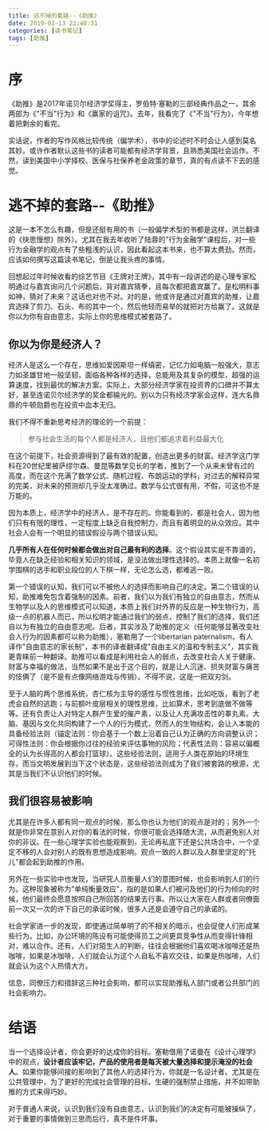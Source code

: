 ```yaml
---
title: 逃不掉的套路--《助推》
date: 2019-02-13 22:40:31
categories: [读书笔记]
tags: [助推] 
---
```

# 序

《助推》是2017年诺贝尔经济学奖得主，罗伯特·塞勒的三部经典作品之一，其余两部为《"不当"行为》和《赢家的诅咒》。去年，我看完了《"不当"行为》，今年想着把剩余的看完。

实话说，作者的写作风格比较传统（偏学术），书中的论述时不时会让人感到莫名其妙。或许作者默认这些书的读者可能都有经济学背景，且熟悉美国社会运作。不然，读到美国中小学择校、医保与社保养老金政策的章节，真的有点读不下去的感觉。

<!-- more -->

# 逃不掉的套路--《助推》

这是一本不怎么有趣，但是还挺有用的书（一般偏学术型的书都是这样，洪兰翻译的《快思慢想》除外）。尤其在我去年收听了陆蓉的"行为金融学"课程后，对一些行为金融学的观点有了些粗浅的认识，因此看起这本书来，也不算太费劲。然而，应该如何撰写这篇读书笔记，倒是让我头疼的事情。

回想起过年时候收看的综艺节目《王牌对王牌》，其中有一段讲述的是心理专家松明通过与嘉宾询问几个问题后，背对嘉宾猜拳，且每次都把嘉宾赢了。是松明料事如神，猜对了未来？这话也对也不对。对的是，他或许是通过对嘉宾的助推，让嘉宾选择了剪刀、石头、布的其中一个，然后他轻而易举的就把对方给赢了。这就是你以为你有自由意志，实际上你的思维模式被套路了。

## 你以为你是经济人？

经济人是这么一个存在，思维如爱因斯坦一样缜密，记忆力如电脑一般强大，意志力如圣雄甘地一般坚韧，面临各种各样的选择，总能用及其复杂的模型，超强的运算速度，找到最优的解决方案。实际上，大部分经济学家在投资界的口碑并不算太好，甚至连诺贝尔经济学的奖金都输光的。别以为只有经济学家会这样，连大名鼎鼎的牛顿勋爵也在投资中血本无归。

我们不得不重新思考经济的理论的一个前提：
> 参与社会生活的每个人都是经济人，且他们都追求着利益最大化

在这个前提下，社会资源得到了最有效的配置，创造出更多的财富。经济学这门学科在20世纪里被萨缪尔森、曼昆等数学见长的学者，推到了一个从来未曾有过的高度，而在这个充满了数学公式、随机过程、布朗运动的学科，对过去的解释异常的完美，对未来的预测却几乎没太准确过。数学与公式很有用，不假，可这也不是万能的。

因为本质上，经济学中的经济人，是不存在的。你能看到的，都是社会人，因为他们只有有限的理性，一定程度上缺乏自我控制力，而且有着明显的从众效应。其中社会人会有一个明显的错误假设与两个错误认知。

**几乎所有人在任何时候都会做出对自己最有利的选择**。这个假设其实是不靠谱的，毕竟人在缺乏经验和相关知识的领域，是没法做出理性选择的。本质上就像一名初学围棋的选手和职业段位的人下棋一样，无论怎么选，都难逃一败。

第一个错误的认知，我们可以不被他人的选择而影响自己的决定。第二个错误的认知，助推难免包含着强制的因素。前者，我们以为我们有独立的自由意志，然而从生物学以及人的思维模式可以知道，本质上我们对外界的反应是一种生物行为，高级一点的机器人而已，所以松明才能通过我们的弱点，控制了我们的选择，我们还自以为有独立的自由意志呢。后者，其实涉及了助推的定义（任何能够显著改变社会人行为的因素都可以称为助推），塞勒用了一个libertarian paternalism，有人译作"自由意志的家长制"，本书的译者翻译成"自由主义的温和专制主义"，其实我更青睐前一种翻译。助推可以看成是利用社会人的弱点，去改变社会人关于健康、财富与幸福的做法，当然如果不是出于这个目的，就是让人沉迷、损失财富与痛苦的伎俩了（是不是有点像网络游戏与传销）。不得不说，这是一把双刃剑。

至于人脑的两个思维系统，杏仁核为主导的感性与惯性思维，比如吃饭，看到了老虎会自然的逃跑；与前额叶皮层相关的理性思维，比如算术，思考到底做不做等等。还有负责让人对特定人群产生爱的催产素，以及让人充满攻击性的睾丸素。大脑、基因与文化共同构建了一个人的行为模式，然而人的生物结构，会让人本能的具备经验法则（锚定法则：你会基于一个数上沿着自己认为正确的方向调整认识；可得性法则：你会根据你过往的经验来评估事物的风险；代表性法则：容易以偏概全的认为长得高的人都会打篮球）。这些经验法则，适用于人类在原始的环境生存，而当文明发展到当下这个状态是，这些经验法则成为了我们被套路的根源，尤其是当我们不认识他们的时候。

## 我们很容易被影响

尤其是在许多人都有同一观点的时候，那么你也认为他们的观点是对的；另外一个就是你非常在意别人对你的看法的时候，你很可能会选择随大流，从而避免别人对你的非议。在一些心理学实验也能观察到，无论再私底下还是公共场合中，一个坚定不移的人会对别人的既有思想造成影响。观点一致的人群以及人群里坚定的"托儿"都会起到助推的作用。

另外在一些实验中也发现，当研究人员衡量人们的意图时候，也会影响到人们的行为。这种现象被称为"单纯衡量效应"，指的是如果人们被问及他们的行为倾向的时候，他们最终会愿意按照自己所回答的结果去行事。所以让大家在人群或者同僚面前一次又一次的许下自己的承诺时候，很多人还是会遵守自己的承诺的。

社会学家进一步的发现，即使通过简单明了的不相关的暗示，也会促使人们形成某些行为。比如，办公环境的陈设有可能使得员工之间更具竞争性从而变得针锋相对，难以合作。还有，人们对陌生人的判断，往往会根据他们喜欢喝冰咖啡还是热咖啡，如果是冰咖啡，人们就会认为这个人自私不喜欢交往，如果是热咖啡，人们就会认为这个人热情大方。

信息，同僚压力和措辞这三种社会影响，都可以实现助推私人部门或者公共部门的社会影响力。


# 结语

当一个选择设计者，你会更好的达成你的目标。塞勒借用了诺曼在《设计心理学》中的观点，**设计者应该牢记，产品的使用者是每天被大量选择和提示淹没的社会人**。如果你能够间接的影响到了其他人的选择行为，你就是一名设计者。尤其是在公共管理中，为了更好的完成社会管理的目标，生硬的强制禁止措施，并不如带助推的方式来得巧妙。

对于普通人来说，认识到我们没有自由意志，认识到我们的决定有可能被操纵了，对于重要的事情做到三思而后行，真不是件坏事。